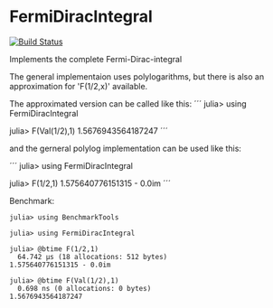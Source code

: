 # FermiDiracIntegral

[![Build Status](https://github.com/feanor12/FermiDiracIntegral.jl/actions/workflows/CI.yml/badge.svg?branch=main)](https://github.com/feanor12/FermiDiracIntegral.jl/actions/workflows/CI.yml?query=branch%3Amain)

Implements the complete Fermi-Dirac-integral

The general implementaion uses polylogarithms, but there is also an approximation for 'F(1/2,x)' available.

The approximated version can be called like this:
´´´
julia> using FermiDiracIntegral

julia> F(Val(1/2),1)
1.5676943564187247
´´´

and the gerneral polylog implementation can be used like this:

´´´
julia> using FermiDiracIntegral

julia> F(1/2,1)
1.575640776151315 - 0.0im
´´´

Benchmark:
```
julia> using BenchmarkTools

julia> using FermiDiracIntegral

julia> @btime F(1/2,1)
  64.742 μs (18 allocations: 512 bytes)
1.575640776151315 - 0.0im

julia> @btime F(Val(1/2),1)
  0.698 ns (0 allocations: 0 bytes)
1.5676943564187247

```